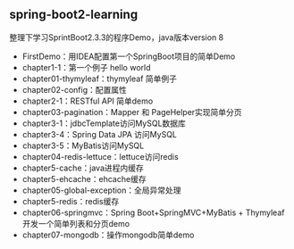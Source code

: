 ## spring-boot2-learning
整理下学习SprintBoot2.3.3的程序Demo，java版本version 8

- FirstDemo：用IDEA配置第一个SpringBoot项目的简单Demo
- chapter1-1：第一个例子 hello world
- chapter01-thymyleaf：thymyleaf 简单例子
- chapter02-config：配置属性
- chapter2-1：RESTful API 简单demo
- chapter03-pagination：Mapper 和 PageHelper实现简单分页
- chapter3-1：jdbcTemplate访问MySQL数据库
- chapter3-4：Spring Data JPA 访问MySQL
- chapter3-5：MyBatis访问MySQL
- chapter04-redis-lettuce：lettuce访问redis
- chapter5-cache：java进程内缓存
- chapter5-ehcache：ehcache缓存
- chapter05-global-exception：全局异常处理
- chapter5-redis：redis缓存
- chapter06-springmvc：Spring Boot+SpringMVC+MyBatis + Thymyleaf 开发一个简单列表和分页demo
- chapter07-mongodb：操作mongodb简单demo
